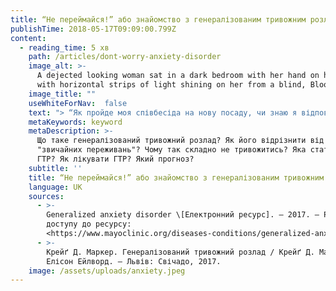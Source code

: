 ```yaml
---
title: “Не переймайся!” або знайомство з генералізованим тривожним розладом
publishTime: 2018-05-17T09:09:00.799Z
content:
  - reading_time: 5 хв
    path: /articles/dont-worry-anxiety-disorder
    image_alt: >-
      A dejected looking woman sat in a dark bedroom with her hand on her head,
      with horizontal strips of light shining on her from a blind, Bloomington
    image_title: ""
    useWhiteForNav:  false
    text: "> “Як пройде моя співбесіда на нову посаду, чи знаю я відповіді на можливі запитання? Чи сподобається замовникам розроблений мною дизайн? Чи встигну я підготуватись до іспиту, так багато потрібно прочитати? Що якщо мій хлопець не достатньо задоволений мною і знайде собі іншу дівчину?… Знову ці переживання, так і захворіти можна… ”\n>\n> Вікторія, 23 роки\n\nВікторія — web-дизайнер. Нещодавно їй запропонували нову посаду і вона готується до співбесіди, через що сильно хвилюється. Як бачимо, її переживання стосуються не лише нової посади, але й навчання, оцінки її роботи замовниками, стосунків з близькими і самих переживань. Вікторія скаржиться на нездатність контролювати свої постійні переживання, які спричиняють дискомфорт, заважають їй працювати, а останнім часом — навіть спати.\n\n**Тривога та переживання**— неприємні відчуття, але корисні. Завдяки ним ми ретельніше готуємося до іспиту чи співбесіди, більше піклуємося про своїх близьких, уважніше керуємо автомобілем в час негоди. На жаль, частина людей, як наприклад Вікторія, тривожаться стосовно більшості життєвих ситуацій. Їхні переживання спричиняють суттєвий психологічний дискомфорт та приводять до погіршення їхнього функціонування. У такому випадку, ми можемо припускати наявність **генералізованого тривожного розладу**.\n\n> **Генералізований тривожний розлад (ГТР)**— один із найпоширеніших тривожних розладів, що характеризується надмірною тривогою та переживаннями, які людина не може контролювати.\n\nПоглянемо на статистичні дані:\n![](/assets/uploads/1_UCa5tCxRPGmkq2_lK5L3YQ.png \"Генералізований тривожний розлад інфографіка\") \n\nДорослі з ГТР часто хвилюються про повсякденні справи:\n\U0001F4BC Роботу\n\U0001F4B0 Фінанси\n\U0001F3E5 Здоров’я своє та близьких\n\U0001F476 Халепу, що може трапитися з їхніми дітьми\n⏰ Деякі дрібні речі (хатню роботу чи запізнення на зустріч)\nДіти з ГТР, зазвичай, надмірно переймаються через:\n\U0001F392 Школу\n\U0001F3D0 Спортивні секції\n\U0001F46B Взаємодію з однолітками\n\n- - -\n\n## **Як відрізнити ГТР від “звичайних” переживань?**\n\n![Photo by rawpixel on Unsplash](/assets/uploads/0_q6tFwfzMcC4w2dDM.jpeg \"Photo by rawpixel on Unsplash\") Різниця полягає в тому, що переживання в контексті ГТР:\n\n* Надмірні, тобто, не пропорційні реальній імовірності настання очікуваних подій. \n* Тривають більшість днів упродовж щонайменше 6 місяців.\n* Дифузні — чим більше сфер про які людина хвилюється, тим більше її симптоми відповідають критеріям ГТР. \n* Стійкі та суб’єктивно відчуваються як неконтрольовані.\n* Спричиняють дискомфорт у соціальній, професійній та інших важливих сферах. \n* Супроводжуються принаймні трьома наступними симптомами: нервовим збудженням, легкою втомлюваністю, труднощами з концентрацією уваги або відчуттям «пустоти в голові», дратівливістю, м’язевим напруженням чи порушеннями сну. Наявність лише одного з вищезгаданих симптомів свідчить про тривогу у дітей.\n\n- - -\n\n## Чому так складно не тривожитись?\n\nНезважаючи на те, що переживання приносять дискомфорт, вони відіграють важливу роль для людей з ГТР: \U0001F4AD Під час переживань людина зосереджується на думках, якими б неприємними вони не були, замість того щоб зануритися в негативні емоції на повну.\n\n> Вікторія, клієнтка про яку йшлося вище, стверджує, що не може сконцентрувати увагу на якійсь конкретній проблемі, а радше “перестрибує” з одного переживання на інше.\n\n\U0001F4DD Переживання може служити засобом уникнення, запобігання чи вирішення проблем, а також мотивації людини виконати необхідне завдання.\n\n> Вікторія вважає, що завдяки переживанням вона ретельніше підготується до майбутньої співбесіди.\n\n\U0001F630 Дослідження довели, що людям з ГТР важко витримувати невизначеність, їм важливо контролювати ситуацію, інакше вони відчувають сильний психологічний дискомфорт. Переживання у цьому випадку допомагають забезпечити певну визначеність і тим самим позбутися дистресу.\n\n> Вікторія відчуває сильний дискомфорт, якщо не отримує відповіді на запитання, які її цікавлять.\n\n\U0001F3E5 Люди з ГТР часто переконані, що переживання є некерованими, або що від них можна захворіти чи навіть збожеволіти. Це, так звані, метапереживання — переживання про переживання.\n\n> Вікторію лякає те, що вона так багато переживає, вона вважає, що може через це захворіти.\n\n\n\n- - -\n\n## **Як лікуватися?**\n\n![Photo by rawpixel on Unsplash](/assets/uploads/0__zmljzhKyQOPVWnZ.jpeg) Рішення щодо лікування залежать від значимості впливу розладу на повсякденне життя людини. Основними методами лікування ГТР є **психотерапія, медикаментозна терапія або їхня комбінація**: \n\n**Психотерапія**\n\nПсихотерапевтичним **методом першого вибору** для лікування генералізованого тривожного розладу є **когнітивно-поведінкова терапія (КПТ)**.\n\n\U0001F4DD КПТ допомагає клієнтам переоцінити уявлення про переживання, ставлення до невизначеності, а також вчить їх долати м’язеве напруження і давати раду своїм негативним емоціям.\n\n\U0001F552 Для лікування типового ГТР потрібно 10–15 щотижневих сесій.\n\n**Медикаментозна терапія**\n\nДля лікування генералізованого тривожного розладу використовують наступні види медикаментів:\n\n> **Перед лікуванням обов’язково проконсультуйтеся з лікарем про переваги, ризики, а також можливі побічні дії!**\n\n\U0001F48A**Антидепресанти** з групи селективних інгібіторів зворотнього захоплення серотоніну (СІЗЗС) та селективних інгібіторів зворотнього захоплення серотоніну і норадреналіну (СІЗЗСН) **є медикаментами першого вибору**. СІЗЗС та СІЗЗСН — ефективні, відносно легко переносимі і не викликають звикання. Прикладами антидепресантів для лікування ГТР є *есциталопрам, дулоксетин, венлафаксин, пароксетин* та інші.\n\n\U0001F48A**Буспірон** — протитривожний засіб, не викликає звикання, **терапевтичний ефект** починає проявлятися **на 7–14 день** після початку лікування.\n\n\U0001F48A**Бензодіазепіни** — лікарські засоби зі снодійним, седативним та протитривожним ефектом. Зазвичай застосовуються для **короткотривалої терапії** гострих тривожних станів. Бензодіазепіни **не** повинні використовуватись **довше 2–4 тижнів**, оскільки **викликають залежність**\\[1].\n\n- - -\n\n## **Який прогноз?**\n\n![Photo by Corinne Kutz on Unsplash](/assets/uploads/0_gpzuALEfI7fQq0DE.jpeg) Незважаючи на те, що генералізований тривожний розлад має хронічний перебіг, його все ж можна подолати. Для цього потрібно пройти процес лікування, інакше розлад прогресуватиме.\nДля тих людей, які наважились на терапію прогноз є досить втішним. Зокрема, за даними одного з досліджень (Борковець і Костелло \\[Borkovec & Costello], 1993), **57,9% людей**, що застосовували в лікуванні техніки КПТ, зберігали набуте покращення через 12 місяців після його завершення \\[2].\n\n> Цікавим є факт, що такі відомі особистості як Авраам Лінкольн, Донні Осмонд, Барбра Стрейзанд страждали від ГТР. Вони звернулися по допомогу і подолали свою тривогу. Якщо їм це вдалося, то і ви зможете!\n\n\\* *Історія та персонажі в даній статті є вигаданими.*\n\n\\* *Інформація щодо лікування є виключно ознайомчою. Для отримання медикаментозної чи психотерапевтичної допомоги звертайтеся до професіоналів у сфері психічного здоров’я — психіатрів, психотерапевтів та психологів.*\n\n- - -\n\n## **Джерела**\n\n1. Generalized anxiety disorder \\[Електронний ресурс]. — 2017. — Режим доступу до ресурсу:<https://www.mayoclinic.org/diseases-conditions/generalized-anxiety-disorder/diagnosis-treatment/drc-20361045.> 2. Крейґ Д. Маркер. Генералізований тривожний розлад / Крейґ Д. Маркер, Елісон Ейлворд. — Львів: Свічадо, 2017."
    metaKeywords: keyword
    metaDescription: >-
      Що таке генералізований тривожний розлад? Як його відрізнити від
      "звичайних переживань"? Чому так складно не тривожитись? Яка статистика
      ГТР? Як лікувати ГТР? Який прогноз?
    subtitle: ''
    title: “Не переймайся!” або знайомство з генералізованим тривожним розладом
    language: UK
    sources:
      - >-
        Generalized anxiety disorder \[Електронний ресурс]. — 2017. — Режим
        доступу до ресурсу:
        <https://www.mayoclinic.org/diseases-conditions/generalized-anxiety-disorder/diagnosis-treatment/drc-20361045>
      - >-
        Крейґ Д. Маркер. Генералізований тривожний розлад / Крейґ Д. Маркер,
        Елісон Ейлворд. — Львів: Свічадо, 2017.
    image: /assets/uploads/anxiety.jpeg
---
```

